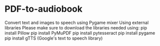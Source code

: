 # PDF-to-audiobook
Convert text and images to speech using Pygame mixer
Using external libraries
Please make sure to download the libraries needed using:
pip install Pillow
pip install PyMuPDF
pip install pytesseract
pip install pygame
pip install gTTS (Google's text to speech library)
